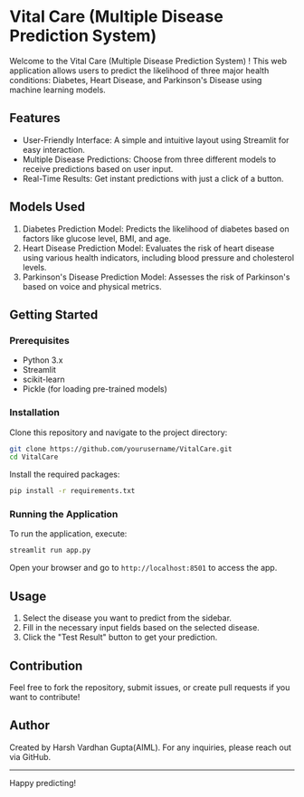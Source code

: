 # Vital Care (Multiple Disease Prediction System)

Welcome to the Vital Care (Multiple Disease Prediction System)  ! This web application allows users to predict the likelihood of three major health conditions: Diabetes, Heart Disease, and Parkinson's Disease using machine learning models.

## Features

- User-Friendly Interface: A simple and intuitive layout using Streamlit for easy interaction.
- Multiple Disease Predictions: Choose from three different models to receive predictions based on user input.
- Real-Time Results: Get instant predictions with just a click of a button.

## Models Used

1. Diabetes Prediction Model: Predicts the likelihood of diabetes based on factors like glucose level, BMI, and age.
2. Heart Disease Prediction Model: Evaluates the risk of heart disease using various health indicators, including blood pressure and cholesterol levels.
3. Parkinson's Disease Prediction Model: Assesses the risk of Parkinson's based on voice and physical metrics.

## Getting Started

### Prerequisites

- Python 3.x
- Streamlit
- scikit-learn
- Pickle (for loading pre-trained models)

### Installation

Clone this repository and navigate to the project directory:

```bash
git clone https://github.com/yourusername/VitalCare.git
cd VitalCare
```

Install the required packages:

```bash
pip install -r requirements.txt
```

### Running the Application

To run the application, execute:

```bash
streamlit run app.py
```

Open your browser and go to `http://localhost:8501` to access the app.

## Usage

1. Select the disease you want to predict from the sidebar.
2. Fill in the necessary input fields based on the selected disease.
3. Click the "Test Result" button to get your prediction.

## Contribution

Feel free to fork the repository, submit issues, or create pull requests if you want to contribute!


## Author

Created by Harsh Vardhan Gupta(AIML). For any inquiries, please reach out via GitHub.

---

Happy predicting!

